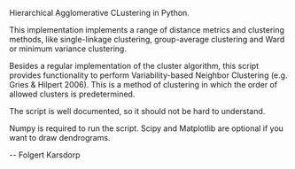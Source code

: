 Hierarchical Agglomerative CLustering in Python.

This implementation implements a range of distance metrics and clustering methods, like single-linkage clustering, group-average clustering and Ward or minimum variance clustering. 

Besides a regular implementation of the cluster algorithm, this script provides functionality to perform Variability-based Neighbor Clustering (e.g. Gries & Hilpert 2006). This is a method of clustering in which the order of allowed clusters is predetermined.

The script is well documented, so it should not be hard to understand. 

Numpy is required to run the script. Scipy and Matplotlib are optional if you want to draw dendrograms.

-- Folgert Karsdorp
